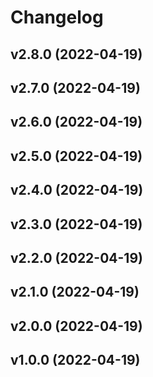 # Changelog

<!--next-version-placeholder-->

## v2.8.0 (2022-04-19)


## v2.7.0 (2022-04-19)


## v2.6.0 (2022-04-19)


## v2.5.0 (2022-04-19)


## v2.4.0 (2022-04-19)


## v2.3.0 (2022-04-19)


## v2.2.0 (2022-04-19)


## v2.1.0 (2022-04-19)


## v2.0.0 (2022-04-19)


## v1.0.0 (2022-04-19)

